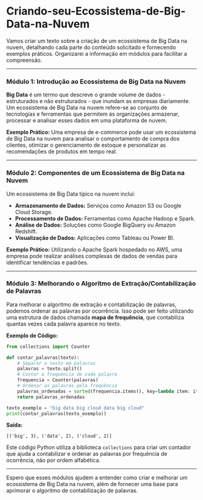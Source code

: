 # Criando-seu-Ecossistema-de-Big-Data-na-Nuvem

Vamos criar um texto sobre a criação de um ecossistema de Big Data na nuvem, detalhando cada parte do conteúdo solicitado e fornecendo exemplos práticos. Organizarei a informação em módulos para facilitar a compreensão.

---

### Módulo 1: Introdução ao Ecossistema de Big Data na Nuvem

**Big Data** é um termo que descreve o grande volume de dados - estruturados e não estruturados - que inundam as empresas diariamente. Um ecossistema de Big Data na nuvem refere-se ao conjunto de tecnologias e ferramentas que permitem às organizações armazenar, processar e analisar esses dados em uma plataforma de nuvem.

**Exemplo Prático:**
Uma empresa de e-commerce pode usar um ecossistema de Big Data na nuvem para analisar o comportamento de compra dos clientes, otimizar o gerenciamento de estoque e personalizar as recomendações de produtos em tempo real.

---

### Módulo 2: Componentes de um Ecossistema de Big Data na Nuvem

Um ecossistema de Big Data típico na nuvem inclui:

- **Armazenamento de Dados:** Serviços como Amazon S3 ou Google Cloud Storage.
- **Processamento de Dados:** Ferramentas como Apache Hadoop e Spark.
- **Análise de Dados:** Soluções como Google BigQuery ou Amazon Redshift.
- **Visualização de Dados:** Aplicações como Tableau ou Power BI.

**Exemplo Prático:**
Utilizando o Apache Spark hospedado no AWS, uma empresa pode realizar análises complexas de dados de vendas para identificar tendências e padrões.

---

### Módulo 3: Melhorando o Algoritmo de Extração/Contabilização de Palavras

Para melhorar o algoritmo de extração e contabilização de palavras, podemos ordenar as palavras por ocorrência. Isso pode ser feito utilizando uma estrutura de dados chamada **mapa de frequência**, que contabiliza quantas vezes cada palavra aparece no texto.

**Exemplo de Código:**

```python
from collections import Counter

def contar_palavras(texto):
    # Separar o texto em palavras
    palavras = texto.split()
    # Contar a frequência de cada palavra
    frequencia = Counter(palavras)
    # Ordenar as palavras pela frequência
    palavras_ordenadas = sorted(frequencia.items(), key=lambda item: item[1], reverse=True)
    return palavras_ordenadas

texto_exemplo = "big data big cloud data big cloud"
print(contar_palavras(texto_exemplo))
```

**Saída:**
```
[('big', 3), ('data', 2), ('cloud', 2)]
```

Este código Python utiliza a biblioteca `collections` para criar um contador que ajuda a contabilizar e ordenar as palavras por frequência de ocorrência, não por ordem alfabética.

---

Espero que esses módulos ajudem a entender como criar e melhorar um ecossistema de Big Data na nuvem, além de fornecer uma base para aprimorar o algoritmo de contabilização de palavras.

